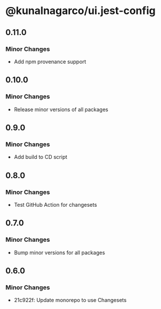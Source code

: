 # @kunalnagarco/ui.jest-config

## 0.11.0

### Minor Changes

- Add npm provenance support

## 0.10.0

### Minor Changes

- Release minor versions of all packages

## 0.9.0

### Minor Changes

- Add build to CD script

## 0.8.0

### Minor Changes

- Test GitHub Action for changesets

## 0.7.0

### Minor Changes

- Bump minor versions for all packages

## 0.6.0

### Minor Changes

- 21c922f: Update monorepo to use Changesets
